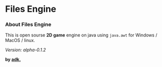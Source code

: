 # Files Engine
### About Files Engine
This is open sourse **2D game** engine on java using `java.awt` for Windows / MacOS / linux.

*Version: alpha-0.1.2*

**by [adk.](https://github.com/adisteyf)**
